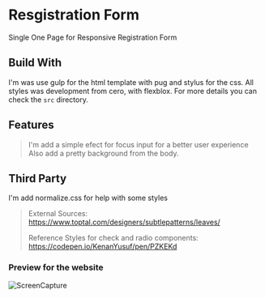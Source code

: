 # Resgistration Form

Single One Page for Responsive Registration Form

## Build With

I'm was use gulp for the html template with pug and stylus for the css. All styles was development from cero, with flexblox. For more details you can check the `src` directory.

## Features

> I'm add a simple efect for focus input for a better user experience
> Also add a pretty background from the body.

## Third Party

I'm add normalize.css for help with some styles

> External Sources: https://www.toptal.com/designers/subtlepatterns/leaves/
> 
> Reference Styles for check and radio components: https://codepen.io/KenanYusuf/pen/PZKEKd

### Preview for the website

![ScreenCapture](https://drive.google.com/uc?export=view&id=1oNBIn7nOMw-RlDQYv0di9aC-ECX-AJia)
